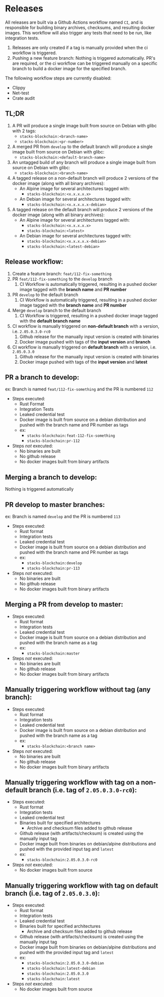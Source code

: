 # Releases

All releases are built via a Github Actions workflow named `CI`, and is responsible for building binary archives, checksums, and resulting docker images.
This workflow will also trigger any tests that need to be run, like integration tests.

1. Releases are only created if a tag is manually provided when the ci workflow is triggered.
2. Pushing a new feature branch: Nothing is triggered automatically. PR's are required, or the ci workflow can be triggered manually on a specific branch to build a docker image for the specified branch.

The following workflow steps are currently disabled:

- Clippy
- Net-test
- Crate audit

## TL;DR

1. A PR will produce a single image built from source on Debian with glibc with 2 tags:
   - `stacks-blockchain:<branch-name>`
   - `stacks-blockchain:<pr-number>`
2. A merged PR from `develop` to the default branch will produce a single image built from source on Debian with glibc:
   - `stacks-blockchain:<default-branch-name>`
3. An untagged build of any branch will produce a single image built from source on Debian with glibc:
   - `stacks-blockchain:<branch-name>`
4. A tagged release on a non-default branch will produce 2 versions of the docker image (along with all binary archives):
   - An Alpine image for several architectures tagged with:
     - `stacks-blockchain:<x.x.x.x.x>`
   - An Debian image for several architectures tagged with:
     - `stacks-blockchain:<x.x.x.x.x-debian>`
5. A tagged release on the default branch will produce 2 versions of the docker image (along with all binary archives):
   - An Alpine image for several architectures tagged with:
     - `stacks-blockchain:<x.x.x.x.x>`
     - `stacks-blockchain:<latest>`
   - An Debian image for several architectures tagged with:
     - `stacks-blockchain:<x.x.x.x.x-debian>`
     - `stacks-blockchain:<latest-debian>`

## Release workflow:

1. Create a feature branch: `feat/112-fix-something`
2. PR `feat/112-fix-something` to the `develop` branch
   1. CI Workflow is automatically triggered, resulting in a pushed docker image tagged with the **branch name** and **PR number**
3. PR `develop` to the default branch
   1. CI Workflow is automatically triggered, resulting in a pushed docker image tagged with the **branch name** and **PR number**
4. Merge `develop` branch to the default branch
   1. CI Workflow is triggered, resulting in a pushed docker image tagged with the **default branch name**
5. CI workflow is manually triggered on **non-default branch** with a version, i.e. `2.05.0.3.0-rc0`
   1. Github release for the manually input version is created with binaries
   2. Docker image pushed with tags of the **input version** and **branch**
6. CI workflow is manually triggered on **default branch** with a version, i.e. `2.05.0.3.0`
   1. Github release for the manually input version is created with binaries
   2. Docker image pushed with tags of the **input version** and **latest**

## PR a branch to develop:

ex: Branch is named `feat/112-fix-something` and the PR is numbered `112`

- Steps executed:
  - Rust Format
  - Integration Tests
  - Leaked credential test
  - Docker image is built from source on a debian distribution and pushed with the branch name and PR number as tags
  - ex:
    - `stacks-blockchain:feat-112-fix-something`
    - `stacks-blockchain:pr-112`
- Steps _not_ executed:
  - No binaries are built
  - No github release
  - No docker images built from binary artifacts

## Merging a branch to develop:

Nothing is triggered automatically

## PR develop to master branches:

ex: Branch is named `develop` and the PR is numbered `113`

- Steps executed:
  - Rust format
  - Integration tests
  - Leaked credential test
  - Docker image is built from source on a debian distribution and pushed with the branch name and PR number as tags
  - ex:
    - `stacks-blockchain:develop`
    - `stacks-blockchain:pr-113`
- Steps _not_ executed:
  - No binaries are built
  - No github release
  - No docker images built from binary artifacts

## Merging a PR from develop to master:

- Steps executed:
  - Rust format
  - Integration tests
  - Leaked credential test
  - Docker image is built from source on a debian distribution and pushed with the branch name as a tag
  - ex:
    - `stacks-blockchain:master`
- Steps _not_ executed:
  - No binaries are built
  - No github release
  - No docker images built from binary artifacts

## Manually triggering workflow without tag (any branch):

- Steps executed:
  - Rust format
  - Integration tests
  - Leaked credential test
  - Docker image is built from source on a debian distribution and pushed with the branch name as a tag
  - ex:
    - `stacks-blockchain:<branch name>`
- Steps _not_ executed:
  - No binaries are built
  - No github release
  - No docker images built from binary artifacts

## Manually triggering workflow with tag on a non-default branch (i.e. tag of `2.05.0.3.0-rc0`):

- Steps executed:
  - Rust format
  - Integration tests
  - Leaked credential test
  - Binaries built for specified architectures
    - Archive and checksum files added to github release
  - Github release (with artifacts/checksum) is created using the manually input tag
  - Docker image built from binaries on debian/alpine distributions and pushed with the provided input tag and `latest`
  - ex:
    - `stacks-blockchain:2.05.0.3.0-rc0`
- Steps _not_ executed:
  - No docker images built from source

## Manually triggering workflow with tag on default branch (i.e. tag of `2.05.0.3.0`):

- Steps executed:
  - Rust format
  - Integration tests
  - Leaked credential test
  - Binaries built for specified architectures
    - Archive and checksum files added to github release
  - Github release (with artifacts/checksum) is created using the manually input tag
  - Docker image built from binaries on debian/alpine distributions and pushed with the provided input tag and `latest`
  - ex:
    - `stacks-blockchain:2.05.0.3.0-debian`
    - `stacks-blockchain:latest-debian`
    - `stacks-blockchain:2.05.0.3.0`
    - `stacks-blockchain:latest`
- Steps _not_ executed:
  - No docker images built from source
